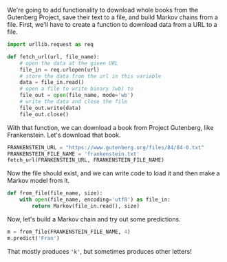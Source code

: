 We're going to add functionality to download whole books from the Gutenberg Project, save their text to a file, and build Markov chains from a file. First, we'll have to create a function to download data from a URL to a file.

```python
import urllib.request as req

def fetch_url(url, file_name):
    # open the data at the given URL
    file_in = req.urlopen(url)
    # store the data from the url in this variable
    data = file_in.read()
    # open a file to write binary (wb) to
    file_out = open(file_name, mode='wb')
    # write the data and close the file
    file_out.write(data)
    file_out.close()
```

With that function, we can download a book from Project Gutenberg, like Frankenstein. Let's download that book.

```python
FRANKENSTEIN_URL = "https://www.gutenberg.org/files/84/84-0.txt"
FRANKENSTEIN_FILE_NAME = 'frankenstein.txt'
fetch_url(FRANKENSTEIN_URL, FRANKENSTEIN_FILE_NAME)
```

Now the file should exist, and we can write code to load it and then make a Markov model from it. 

```python
def from_file(file_name, size):
    with open(file_name, encoding='utf8') as file_in:
        return Markov(file_in.read(), size)
```

Now, let's build a Markov chain and try out some predictions.

```python
m = from_file(FRANKENSTEIN_FILE_NAME, 4)
m.predict('Fran')
```

That mostly produces `'k'`, but sometimes produces other letters!